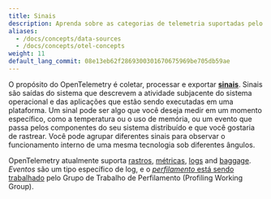 ```yaml
---
title: Sinais
description: Aprenda sobre as categorias de telemetria suportadas pelo OpenTelemetry
aliases:
  - /docs/concepts/data-sources
  - /docs/concepts/otel-concepts
weight: 11
default_lang_commit: 08e13eb62f2869300301670675969be705db59ae
---
```


O propósito do OpenTelemetry é coletar, processar e exportar **[sinais][]**.
Sinais são saídas do sistema que descrevem a atividade subjacente do 
sistema operacional e das aplicações que estão sendo executadas em uma plataforma.
Um sinal pode ser algo que você deseja medir em um momento específico, como
a temperatura ou o uso de memória, ou um evento que passa pelos componentes do 
seu sistema distribuído e que você gostaria de rastrear. Você pode agrupar 
diferentes sinais para observar o funcionamento interno de uma mesma tecnologia
sob diferentes ângulos.

OpenTelemetry atualmente suporta [rastros](/docs/concepts/signals/traces),
[métricas](/docs/concepts/signals/metrics), [logs](/docs/concepts/signals/logs)
and [baggage](/docs/concepts/signals/baggage). _Eventos_ são um tipo específico 
de log, e o [_perfilamento_ está sendo trabalhado](https://github.com/open-telemetry/oteps/blob/main/text/profiles/0212-profiling-vision.md)
pelo Grupo de Trabalho de Perfilamento (Profiling Working Group).

[sinais]: /docs/specs/otel/glossary/#signals